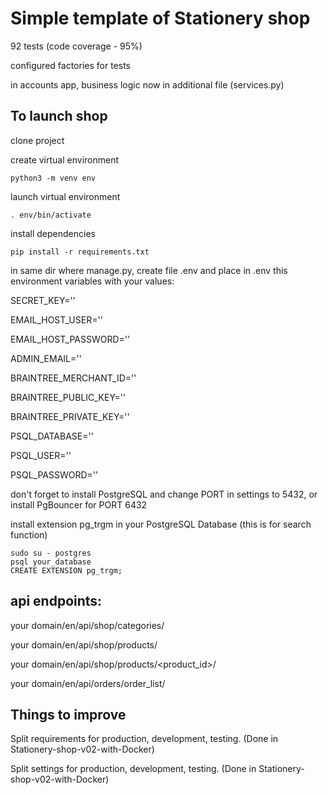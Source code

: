 # Simple template of Stationery shop

92 tests (code coverage - 95%)

configured factories for tests

in accounts app, business logic now in additional file (services.py)

## To launch shop

clone project

create virtual environment
```
python3 -m venv env
```
launch virtual environment
```
. env/bin/activate
```
install dependencies
```
pip install -r requirements.txt
```
in same dir where manage.py, create file .env and place in .env this environment variables with your values:

SECRET_KEY=''

EMAIL_HOST_USER=''

EMAIL_HOST_PASSWORD=''

ADMIN_EMAIL=''

BRAINTREE_MERCHANT_ID=''

BRAINTREE_PUBLIC_KEY=''

BRAINTREE_PRIVATE_KEY=''

PSQL_DATABASE=''

PSQL_USER=''

PSQL_PASSWORD=''

don't forget to install PostgreSQL and change PORT in settings to 5432, or install PgBouncer for PORT 6432

install extension pg_trgm in your PostgreSQL Database (this is for search function)

```
sudo su - postgres
psql your_database
CREATE EXTENSION pg_trgm;
```
## api endpoints:

your domain/en/api/shop/categories/

your domain/en/api/shop/products/

your domain/en/api/shop/products/<product_id>/

your domain/en/api/orders/order_list/

## Things to improve

Split requirements for production, development, testing. (Done in Stationery-shop-v02-with-Docker)

Split settings for production, development, testing. (Done in Stationery-shop-v02-with-Docker)

